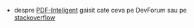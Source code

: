 
- despre [PDF-Inteligent](https://devforum.ro/t/generare-pdf-inteligent-pentru-anaf/19005) gaisit cate ceva pe DevForum sau pe [stackoverflow](https://stackoverflow.com/questions/76736428/programatically-fill-government-pdf-xfa-dynamic)

